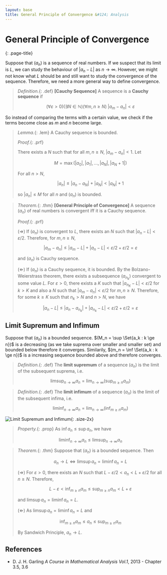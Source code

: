 ```yaml
---
layout: base
title: General Principle of Convergence &#124; Analysis
---
```


# General Principle of Convergence
{: .page-title}

Suppose that $(a_n)$ is a sequence of real numbers. If we suspect that its limit is $L$, we can study the behaviour of $\vert a_n - L \vert$ as $n \to \infty$.
However, we might not know what $L$ should be and still want to study the convergence of the sequence.
Therefore, we need a more general way to define convergence.

> *Definition.*{: .def}
> **[Cauchy Sequence]**
> A sequence is a **Cauchy sequence** if
>
> $$
  (\forall \varepsilon > 0)(\exists N \in \mathbb{N})(\forall m, n \ge N)\; |a_m - a_n| < \varepsilon
  $$

So instead of comparing the terms with a certain value, we check if the terms become close as $m$ and $n$ become large.

> *Lemma.*{: .lem}
> A Cauchy sequence is bounded.
>
> *Proof.*{: .prf}
>
> There exists a $N$ such that for all $m, n \ge N$, $\vert a_m - a_n \vert < 1$.
> Let
>
> $$
  M = \max(|a_0|, |a_1|, ..., |a_N|, |a_N + 1|)
  $$
>
> For all $n > N$,
>
> $$
  |a_n| \le |a_n - a_N| + |a_N| < |a_N| + 1
  $$
>
> so $\vert a_n \vert \le M$ for all $n$ and $(a_n)$ is bounded.

> *Theorem.*{: .thm}
> **[General Principle of Convergence]**
> A sequence $(a_n)$ of real numbers is convergent iff it is a Cauchy sequence.
>
> *Proof.*{: .prf}
>
> ($\Rightarrow$) If $(a_n)$ is convergent to $L$, there exists an $N$ such that $\vert a_n - L \vert < \varepsilon / 2$.
> Therefore, for $m, n \ge N$,
>
> $$
  |a_m - a_n| \le |a_m - L| + |a_n - L| < \varepsilon / 2 + \varepsilon / 2 = \varepsilon
  $$
>
> and $(a_n)$ is Cauchy sequence.
>
> ($\Leftarrow$) If $(a_n)$ is a Cauchy sequence, it is bounded.
> By the Bolzano-Weierstrass theorem, there exists a subsequence $(a_{n_k})$ convergent to some value $L$.
> For $\varepsilon > 0$, there exists a $K$ such that $\vert a_{n_K} - L \vert < \varepsilon / 2$ for $k > K$ and also a $N$ such that $\vert a_m - a_n \vert < \varepsilon / 2$ for $m, n \ge N$.
> Therefore, for some $k \ge K$ such that $n_k > N$ and $n > N$, we have
>
> $$
  |a_n - L| \le |a_n - a_{n_k}| + |a_{n_k} - L| < \varepsilon / 2 + \varepsilon / 2 = \varepsilon
  $$

## Limit Supremum and Infimum

Suppose that $(a_n)$ is a bounded sequence.
$(M_n = \sup \Set{a_k : k \ge n})$ is a decreasing (as we take suprema over smaller and smaller set) and bounded below therefore it converges.
Similarily, $(m_n = \inf \Set{a_k : k \ge n})$ is a increasing sequence bounded above and therefore converges.

> *Definition.*{: .def}
> The **limit supremum** of a sequence $(a_n)$ is the limit of the subsequent suprema, i.e.
>
> $$
  \limsup_{n \to \infty} a_n = \lim_{n \to \infty} \left( \sup_{m \ge n} a_m \right)
  $$

> *Definition.*{: .def}
> The **limit infimum** of a sequence $(a_n)$ is the limit of the subsequent infima, i.e.
>
> $$
  \liminf_{n \to \infty} a_n = \lim_{n \to \infty} \left( \inf_{m \ge n} a_m \right)
  $$

![Limit Supremum and Infimum](https://upload.wikimedia.org/wikipedia/commons/d/d9/Lim_sup_example_5.png){: .size-2x}

> *Property.*{: .prop}
> As $\inf a_n \le \sup a_n$, we have
>
> $$
  \liminf_{n \to \infty} a_n \le \limsup_{n \to \infty} a_n
  $$

> *Theorem.*{: .thm}
> Suppose that $(a_n)$ is a bounded sequence. Then
>
> $$
  a_n \to L \iff \limsup a_n = \liminf a_n = L
  $$
>
> ($\Rightarrow$) For $\varepsilon > 0$, there exists an $N$ such that $L - \varepsilon/2 < a_n < L + \varepsilon/2$ for all $n \ge N$.
> Therefore,
>
> $$
  L - \varepsilon < \inf_{m \ge n} a_m \le \sup_{m \ge n} a_m < L + \varepsilon
  $$
>
> and $\limsup a_n = \liminf a_n = L$.
>
> ($\Leftarrow$) As $\limsup a_n = \liminf a_n = L$ and
>
> $$
  \inf_{m \ge n} a_m \le a_n \le \sup_{m \ge n} a_m
  $$
>
> By Sandwich Principle, $a_n \to L$.

## References

* D. J. H. Garling _A Course in Mathematical Analysis Vol.1_, 2013 - Chapter 3.5, 3.6
